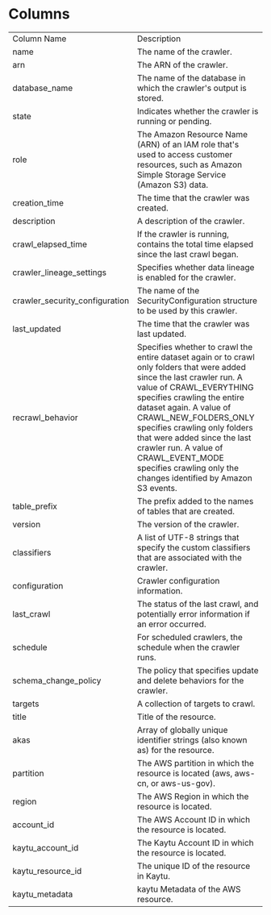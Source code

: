 # Columns  

<table>
	<tr><td>Column Name</td><td>Description</td></tr>
	<tr><td>name</td><td>The name of the crawler.</td></tr>
	<tr><td>arn</td><td>The ARN of the crawler.</td></tr>
	<tr><td>database_name</td><td>The name of the database in which the crawler&#39;s output is stored.</td></tr>
	<tr><td>state</td><td>Indicates whether the crawler is running or pending.</td></tr>
	<tr><td>role</td><td>The Amazon Resource Name (ARN) of an IAM role that&#39;s used to access customer resources, such as Amazon Simple Storage Service (Amazon S3) data.</td></tr>
	<tr><td>creation_time</td><td>The time that the crawler was created.</td></tr>
	<tr><td>description</td><td>A description of the crawler.</td></tr>
	<tr><td>crawl_elapsed_time</td><td>If the crawler is running, contains the total time elapsed since the last crawl began.</td></tr>
	<tr><td>crawler_lineage_settings</td><td>Specifies whether data lineage is enabled for the crawler.</td></tr>
	<tr><td>crawler_security_configuration</td><td>The name of the SecurityConfiguration structure to be used by this crawler.</td></tr>
	<tr><td>last_updated</td><td>The time that the crawler was last updated.</td></tr>
	<tr><td>recrawl_behavior</td><td>Specifies whether to crawl the entire dataset again or to crawl only folders that were added since the last crawler run. A value of CRAWL_EVERYTHING specifies crawling the entire dataset again. A value of CRAWL_NEW_FOLDERS_ONLY specifies crawling only folders that were added since the last crawler run. A value of CRAWL_EVENT_MODE specifies crawling only the changes identified by Amazon S3 events.</td></tr>
	<tr><td>table_prefix</td><td>The prefix added to the names of tables that are created.</td></tr>
	<tr><td>version</td><td>The version of the crawler.</td></tr>
	<tr><td>classifiers</td><td>A list of UTF-8 strings that specify the custom classifiers that are associated with the crawler.</td></tr>
	<tr><td>configuration</td><td>Crawler configuration information.</td></tr>
	<tr><td>last_crawl</td><td>The status of the last crawl, and potentially error information if an error occurred.</td></tr>
	<tr><td>schedule</td><td>For scheduled crawlers, the schedule when the crawler runs.</td></tr>
	<tr><td>schema_change_policy</td><td>The policy that specifies update and delete behaviors for the crawler.</td></tr>
	<tr><td>targets</td><td>A collection of targets to crawl.</td></tr>
	<tr><td>title</td><td>Title of the resource.</td></tr>
	<tr><td>akas</td><td>Array of globally unique identifier strings (also known as) for the resource.</td></tr>
	<tr><td>partition</td><td>The AWS partition in which the resource is located (aws, aws-cn, or aws-us-gov).</td></tr>
	<tr><td>region</td><td>The AWS Region in which the resource is located.</td></tr>
	<tr><td>account_id</td><td>The AWS Account ID in which the resource is located.</td></tr>
	<tr><td>kaytu_account_id</td><td>The Kaytu Account ID in which the resource is located.</td></tr>
	<tr><td>kaytu_resource_id</td><td>The unique ID of the resource in Kaytu.</td></tr>
	<tr><td>kaytu_metadata</td><td>kaytu Metadata of the AWS resource.</td></tr>
</table>